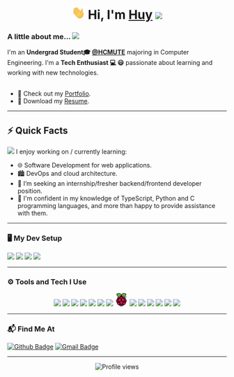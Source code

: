 <h1 align="center"><img src="https://raw.githubusercontent.com/ABSphreak/ABSphreak/master/gifs/Hi.gif" height="30px"> Hi, I'm <a href="https://github.com/Defcon27">Huy</a> <img height="30px" src="https://emojis.slackmojis.com/emojis/images/1531849430/4246/blob-sunglasses.gif?1531849430"></h1>

### A little about me...  <img src="https://media.giphy.com/media/VgCDAzcKvsR6OM0uWg/giphy.gif" width="50"> 
I'm an **Undergrad Student🎓 [@HCMUTE](https://hcmute.edu.vn/)** majoring in Computer Engineering. I'm a **Tech Enthusiast 💻 😃** passionate about learning and working with new technologies. <br/><br/>
  - 📙 Check out my [Portfolio](https://tranquochuy645.github.io).
  - 📝 Download my [Resume](https://tranquochuy645.github.io/assets/tranquochuy.pdf).

---

## ⚡️ Quick Facts
<img src="https://media.giphy.com/media/WUlplcMpOCEmTGBtBW/giphy.gif" width="30">  I enjoy working on / currently learning:
  - 🌐 Software Development for web applications.
  - 🏙️ DevOps and cloud architecture.
  - 💼 I’m seeking an internship/fresher backend/frontend developer position.
  - 💬 I'm confident in my knowledge of TypeScript, Python and C programming languages, and more than happy to provide assistance with them.

---

### 🖥️ My Dev Setup
                
<img src="https://img.shields.io/badge/Linux-FCC624?style=for-the-badge&logo=linux&logoColor=black" >
<img src="https://img.shields.io/badge/Visual_Studio_Code-0078D4?style=for-the-badge&logo=visual%20studio%20code&logoColor=white"> 
<img src="https://img.shields.io/badge/GIT-E44C30?style=for-the-badge&logo=git&logoColor=white">
<img src="https://img.shields.io/badge/GNU%20Bash-4EAA25?style=for-the-badge&logo=GNU%20Bash&logoColor=white">

---

### ⚙️ Tools and Tech I Use

<p align="center">
  <code><img height="80" src="https://cdn.jsdelivr.net/gh/devicons/devicon/icons/react/react-original.svg"></code>
  <code><img height="90" src="https://cdn.jsdelivr.net/gh/devicons/devicon/icons/nodejs/nodejs-original.svg"/></code>
  <code><img height="30" src="https://upload.wikimedia.org/wikipedia/commons/f/f1/Vitejs-logo.svg"></code>
  <code><img height="20" src="https://cdn.jsdelivr.net/gh/devicons/devicon/icons/docker/docker-original.svg"></code>
  <code><img height="60" src="https://cdn.jsdelivr.net/gh/devicons/devicon/icons/mongodb/mongodb-original.svg"/></code>
  <code><img height="30" src="https://cdn.jsdelivr.net/gh/devicons/devicon/icons/firebase/firebase-plain.svg"/></code>
  <code><img height="30" src="https://upload.wikimedia.org/wikipedia/commons/9/93/Amazon_Web_Services_Logo.svg"/></code>
  <code><img height="30" src="https://raw.githubusercontent.com/github/explore/80688e429a7d4ef2fca1e82350fe8e3517d3494d/topics/raspberry-pi/raspberry-pi.png"></code>
  <code><img height="30" src="https://upload.wikimedia.org/wikipedia/commons/1/1d/JWT_LOGO.png"></code>
  <code><img height="60" src="https://webrtc.github.io/webrtc-org/assets/images/webrtc-logo-vert-retro-dist.svg" /></code>
  <code><img height="50" src="https://cdn.jsdelivr.net/gh/devicons/devicon/icons/arduino/arduino-original.svg" /></code>
  <code><img height="20" src="https://cdn.jsdelivr.net/gh/devicons/devicon/icons/flutter/flutter-original.svg" /></code>
  <code><img height="60" src="https://cdn.jsdelivr.net/gh/devicons/devicon/icons/socketio/socketio-original.svg"/></code>
  <code><img height="20" src="https://cdn.jsdelivr.net/gh/devicons/devicon/icons/unity/unity-original.svg"/></code>

</p>

---

### 📬 Find Me At
[![Github Badge](http://img.shields.io/badge/-Github-black?style=flat-square&logo=github&link=https://github.com/tranquochuy645)](https://github.com/tranquochuy645/) 
[![Gmail Badge](https://img.shields.io/badge/-Gmail-d14836?style=flat-square&logo=Gmail&logoColor=white&link=mailto:defcon.sentinal95@gmail.com)](mailto:tranquochuy645@gmail.com)

---

<p align="center">
  <img src="https://komarev.com/ghpvc/?username=tranquochuy645&label=Profile%20views&color=0e75b6&style=flat" alt="Profile views" /> 
</p>
